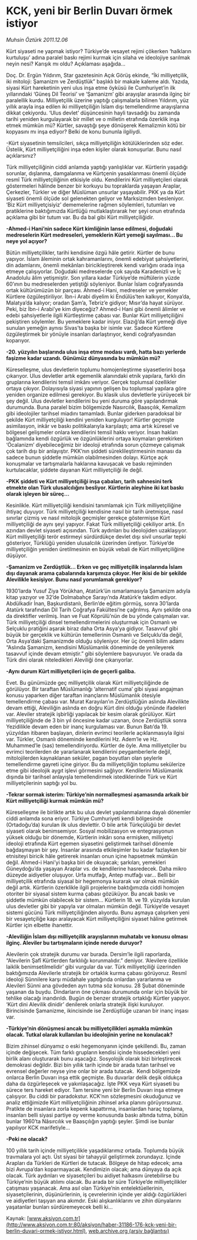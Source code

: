 # KCK, yeni bir Berlin Duvarı örmek istiyor

*Muhsin Öztürk 2011.12.06*

<font class="agenda2NewsSpot">
 Kürt siyaseti ne yapmak istiyor? Türkiye’de vesayet rejimi çökerken ‘halkların kurtuluşu’ adına paralel baskı rejimi kurmak için silaha ve ideolojiye sarılmak neyin nesi? Karışık mı oldu? Açıklaması aşağıda…
</font>
<font class="newsDetail">
 <p>
  Doç. Dr. Ergün Yıldırım, Star gazetesinin Açık Görüş ekinde, “İki milliyetçilik, iki mitoloji: Şamanizm ve Zerdüştlük” başlıklı bir makale kaleme aldı. Yazıda, siyasi Kürt hareketinin yeni ulus inşa etme öyküsü ile Cumhuriyet’in ilk yıllarındaki ‘Güneş Dil Teorisi’ ve ‘Şamanizm’ gibi arayışlar arasında ilginç bir paralellik kurdu. Milliyetçilik üzerine yaptığı çalışmalarla bilinen Yıldırım, yüz yıllık arayla inşa edilen iki milliyetçiliğin İslam dışı temellendirme arayışlarına dikkat çekiyordu. ‘Ulus devlet’ düşüncesinin hayli tavsadığı bu zamanda tarihi yeniden kurgulayarak bir millet ve o milletin etrafında özerklik inşa etmek mümkün mü? Kürtler, savaştığı şeye dönüşerek Kemalizmin kötü bir kopyasını mı inşa ediyor? Belki de konu bununla ilgiliydi.
 </p>
 <p>
  -Kürt siyasetinin temsilcileri, sıkça milliyetçiliğin kötülüklerinden söz eder. Üstelik, Kürt milliyetçiliğini inşa eden kişiler olarak konuşurlar. Bunu nasıl açıklarsınız?
 </p>
 <p>
  Türk milliyetçiliğinin ciddi anlamda yaptığı yanlışlıklar var. Kürtlerin yaşadığı sorunlar, dışlanma, damgalanma ve Kürtçenin yasaklanması önemli ölçüde resmî Türk milliyetçiliğinin etkisiyle oldu. Kendilerini Kürt milliyetçileri olarak göstermeleri hâlinde benzer bir korkuyu bu topraklarda yaşayan Araplar, Çerkezler, Türkler ve diğer Müslüman unsurlar yaşayabilir. PKK ya da Kürt siyaseti önemli ölçüde sol gelenekten geliyor ve Marksizmden besleniyor. ‘Biz Kürt milliyetçisiyiz’ dememelerine rağmen söylemleri, tutumları ve pratiklerine baktığımızda Kürtlüğü mutlaklaştırarak her şeyi onun etrafında açıklama gibi bir tutum var. Bu da bal gibi Kürt milliyetçiliğidir.
 </p>
 <p>
  <strong>
   -Ahmed-i Hani’nin sadece Kürt kimliğinin lanse edilmesi, doğudaki medreselerin Kürt medreseleri, yemeklerin Kürt yemeği sayılması… Bu neye yol açıyor?
  </strong>
 </p>
 <p>
  Bütün milliyetçilikler, tarihi kendisine özgü hâle getirir. Kürtler de bunu yapıyor. İslam âleminin ortak kahramanlarını, önemli edebiyat şahsiyetlerini, din adamlarını, önemli mekânları biricikleştirerek kendi varlığını orada inşa etmeye çalışıyorlar. Doğudaki medreselerde çok sayıda Karadenizli ve İç Anadolulu âlim yetişmiştir. Son yıllara kadar Türkiye’de müftülerin yüzde 60’ının bu medreselerden yetiştiği söyleniyor. Bunlar İslam coğrafyasında ortak kültürümüzün bir parçası. Ahmed-i Hani, medreseler ve yemekler Kürtlere özgüleştiriliyor. İbn-i Arabi diyelim ki Endülüs’ten kalkıyor, Konya’da, Malatya’da kalıyor; oradan Şam’a, Tebriz’e gidiyor; Mısır’da hayat sürüyor. Peki, biz İbn-i Arabi’ye kim diyeceğiz? Ahmed-i Hani gibi önemli âlimler ve edebi şahsiyetlerle ilgili Kürtleştirme çabası var. Bunlar Kürt milliyetçiliğini pekiştiren söylemler. Bu yemeklere kadar iniyor. Elazığ’da Kürt yemeği diye sunulan yemeğin aynısı Sivas’ta başka bir isimle var. Sadece Kürtlere özgüleştirmek bir yönüyle insanları darlaştırıyor, kendi coğrafyasından koparıyor.
 </p>
 <p>
  <strong>
   -20. yüzyılın başlarında ulus inşa etme modası vardı, hatta bazı yerlerde faşizme kadar uzandı. Günümüz dünyasında bu mümkün mü?
  </strong>
 </p>
 <p>
  Küreselleşme, ulus devletlerin toplumu homojenleştirme siyasetlerini boşa çıkarıyor. Ulus devletler artık egemenlik alanındaki etnik yapılara, farklı din gruplarına kendilerini temsil imkânı veriyor. Gerçek toplumsal özellikler ortaya çıkıyor. Dolayısıyla siyasi yapının gelişen bu toplumsal yapılara göre yeniden organize edilmesi gerekiyor. Bu klasik ulus devletlerle yürüyecek bir şey değil. Ulus devletler kendilerini bu yeni duruma göre yapılandırmak durumunda. Buna paralel bizim bölgemizde Nasırcılık, Baasçılık, Kemalizm gibi ideolojiler tarihsel miadını tamamladı. Bunlar giderken paradoksal bir şekilde Kürt milliyetçiliği kendini yeniden kurguluyor! Kürtler geçmişte asimilasyon, inkâr ve baskı politikalarıyla karşılaştı; ama artık küresel ve bölgesel gelişmeler onlara kendilerini temsil hakkı veriyor. İnsan hakları bağlamında kendi özgürlük ve özgünlüklerini ortaya koymaları gerekirken ‘Öcalanizm’ diyebileceğimiz bir ideoloji etrafında sorun çözmeye çalışmak çok tarih dışı bir anlayıştır. PKK’nın şiddeti süreklileştirmesinin manası da sadece bunun şiddetle mümkün olabilmesinden dolayı. Kürtçe açık konuşmalar ve tartışmalarla haklarına kavuşacak ve baskı rejiminden kurtulacaklar, şiddete dayanan Kürt milliyetçiliği ile değil.
 </p>
 <p>
  <strong>
   -PKK şiddeti ve Kürt milliyetçiliği inşa çabaları, tarih sahnesini terk etmekte olan Türk ulusalcılığını besliyor. Kürtlerin aleyhine iki kat baskı olarak işleyen bir süreç…
  </strong>
 </p>
 <p>
  Kesinlikle. Kürt milliyetçiliği kendisini tanımlamak için Türk milliyetçiliğine ihtiyaç duyuyor. Türk milliyetçiliği kendisine nasıl bir tarih üretmişse, nasıl sınırlar çizmiş ve nasıl mitolojik geçmişler gerekçe göstermişse Kürt milliyetçiliği de aynı şeyi yapıyor. Fakat Türk milliyetçiliği çekiliyor artık. En azından devlet siyaseti açısından. Türk aydınları bu ideolojiden uzaklaşıyor. Kürt milliyetçiliği terör estirmeyi sürdürdükçe devlet dışı sivil unsurlar tepki gösteriyor, Türklüğü yeniden ulusalcılık üzerinden üretiyor. Türkiye’de milliyetçiliğin yeniden üretilmesinin en büyük vebali de Kürt milliyetçiliğine düşüyor.
 </p>
 <p>
  <strong>
   -Şamanizm ve Zerdüştlük… Erken ve geç milliyetçilik inşalarında İslam dışı dayanak arama çabalarında karşımıza çıkıyor. Her ikisi de bir şekilde Alevilikle kesişiyor. Bunu nasıl yorumlamak gerekiyor?
  </strong>
 </p>
 <p>
  1930’larda Yusuf Ziya Yörükhan, Atatürk’ün ısmarlamasıyla Şamanizm adıyla kitap yazıyor ve 32’de Dolmabahçe Sarayı’nda Atatürk’e takdim ediyor. Abdülkadir İnan, Başkurdistanlı, Berlin’de eğitim görmüş, sonra 30’larda Atatürk tarafından Dil Tarih Coğrafya Fakültesi’ne çağrılmış. Aynı şekilde ona da direktifler verilmiş. İnan ve Fuat Köprülü’nün de bu yönde çalışmaları var. Türk milliyetçiliği dinsel temellendirmelerini oluşturmak için Osmanlı ve Selçuklu pratiğini aşarak biraz daha Orta Asya’ya gidiyor. Tasavvuf gibi büyük bir gerçeklik ve kültürün temellerinin Osmanlı ve Selçuklu’da değil, Orta Asya’daki Şamanizmde olduğu söyleniyor. Her üç önemli bilim adamı “Aslında Şamanizm, kendisini Müslümanlık döneminde de yenileyerek tasavvuf içinde devam etmiştir.” gibi söylemlere başvuruyor. Ve orada da Türk dini olarak niteledikleri Aleviliği öne çıkarıyorlar.
 </p>
 <p>
  <strong>
   -Aynı durum Kürt milliyetçileri için de geçerli galiba.
  </strong>
 </p>
 <p>
  Evet. Bu günümüzde geç milliyetçilik olarak Kürt milliyetçiliğinde de görülüyor. Bir taraftan Müslümanlığı ‘alternatif cuma’ gibi siyasi angajman konusu yaparken diğer taraftan inançlarını Müslümanlık ötesiyle temellendirme çabası var. Murat Karayılan’ın Zerdüştlüğün aslında Alevilikte devam ettiği, Aleviliğin aslında en doğru Kürt dini olduğu yönünde ifadeleri var. Aleviler stratejik işbirliği yapılacak bir kesim olarak görülüyor. Kürt milliyetçiliğinde de 3 bin yıl öncesine kadar uzanan, önce Zerdüştlük sonra Yezidilikle devam eden bir inanç kurgulaması var. Bunun Batı’da 19. yüzyıldan itibaren başlayan, dinlerin evrimci teorilerle açıklanmasıyla ilgisi var. Türkler, Osmanlı döneminde kendilerini Hz. Adem’le ve Hz. Muhammed’le (sas) temellendiriyordu. Kürtler de öyle. Ama milliyetçiler bu evrimci teorilerden de yararlanarak kendilerini peygamberlerle değil, mitolojilerden kaynaklanan seküler, pagan boyutları olan şeylerle temellendirme gayreti içine giriyor. Bu da milliyetçiliğin toplumu sekülerize etme gibi ideolojik aygıt işlevi görmesini sağlıyor. Kendilerini Müslümanlık dışında bir tarihsel anlayışla temellendirmek istediklerinde Türk ve Kürt milliyetçilerinin saptığı yol bu.
 </p>
 <p>
  <strong>
   -Tekrar sormak isterim: Türkiye’nin normalleşmesi aşamasında arkaik bir Kürt milliyetçiliği kurmak mümkün mü?
  </strong>
 </p>
 <p>
  Küreselleşme ile birlikte artık bu ulus devlet yapılanmalarına dayalı dönemler ciddi anlamda sona eriyor. Türkiye Cumhuriyeti kendi bölgesinde (Ortadoğu’da) kurulan ilk ulus devlettir. O bile artık Türkçülüğü bir devlet siyaseti olarak benimsemiyor. Sosyal mobilizasyon ve entegrasyonun yüksek olduğu bir dönemde, Kürtlerin inkârı sona ermişken, milliyetçi ideoloji etrafında Kürt egemen siyasetini geliştirmek tarihsel dönemle bağdaşmayan bir şey. İnsanlar arasında etkileşimler bu kadar fazlayken bir etnisiteyi biricik hâle getirerek insanları onun içine hapsetmek mümkün değil. Ahmed-i Hani’yi başka biri de okuyacak; şarkıları, yemekleri Güneydoğu’da yaşayan Araplar vs. de kendilerine hasredecek. Daha mikro düzeyde aidiyetler oluşuyor. Urfa mutfağı, Antep mutfağı var… Belli bir milliyetçilik etrafında siyasal bir hegemonya kurarak var olmak mümkün değil artık. Kürtlerin özerklikle ilgili projelerine baktığımızda ciddi homojen otoriter bir siyasal sistem kurma çabası gözüküyor. Bu ancak baskı ve şiddetle mümkün olabilecek bir sistem… Kürtlerin 18. ve 19. yüzyılda kurulan ulus devletler gibi bir yapıyla var olmaları mümkün değil. Türkiye’de vesayet sistemi gücünü Türk milliyetçiliğinden alıyordu. Bunu aşmaya çalışırken yeni bir vesayetçiliğe kapı aralayacak Kürt milliyetçiliğini siyaset hâline getirmek Kürtler için elbette ihanettir.
 </p>
 <p>
  <strong>
   -Aleviliğin İslam dışı milliyetçilik arayışlarının muhatabı ve konusu olması ilginç. Aleviler bu tartışmaların içinde nerede duruyor?
  </strong>
 </p>
 <p>
  Alevilerin çok stratejik durumu var burada. Dersim’le ilgili raporlarda, “Alevilerin Şafî Kürtlerden farklılığı korunmalıdır.” deniyor. ‘Alevilere özellikle laiklik benimsetilmelidir’ gibi vurgular da var. Türk milliyetçiliği üzerinden baktığımızda Alevilerle stratejik bir ortaklık kurma çabası görüyoruz. Resmî ideoloji Sünnilere karşı müdahale yaptığında onlardan yararlanma ve Alevileri Sünni ana gövdeden ayrı tutma söz konusu. 28 Şubat döneminde yaşanan da buydu. Dindarların öne çıkması durumunda onlar için büyük bir tehlike olacağı inandırıldı. Bugün de benzer stratejik ortaklığı Kürtler yapıyor. ‘Kürt dini Alevilik dinidir’ denilerek onlarla stratejik ilişki kuruluyor. Birincisinde Şamanizme, ikincisinde ise Zerdüştlüğe uzanan bir inanç inşası var.
 </p>
 <p>
  <strong>
   -Türkiye’nin dönüşmesi ancak bu milliyetçilikleri aşmakla mümkün olacak. Tutkal olarak kullanılan bu ideolojinin yerine ne konulacak?
  </strong>
 </p>
 <p>
  Bizim zihinsel dünyamız o eski hegemonyanın içinde şekillendi. Bu, zaman içinde değişecek. Tüm farklı grupların kendisi içinde hissedecekleri yeni birlik alanı oluşturarak bunu aşacağız. Sosyolojik olarak bizi birleştirecek demokrasi değildir. Bizi bin yıllık tarih içinde bir arada tutan tarihsel ve evrensel değerler neyse yine onlar bir arada tutacak.  Kendi bölgemizde onlarca Berlin Duvarı inşa ettik geçmişte. Bu duvarlar delik deşik oldukça daha da özgürleşecek ve yakınlaşacağız. İşte PKK veya Kürt siyaseti bu sürece ters hareket ediyor. Tam tersine yeni bir Berlin Duvarı inşa etmeye çalışıyor. Bu ciddi bir paradokstur. KCK’nın sözleşmesini okuduğunuz ve analiz ettiğimizde Kürt milliyetçiliğinin zihinsel arka planını görüyorsunuz. Pratikte de insanlara zorla kepenk kapattırma, insanlardan haraç toplama, insanları belli siyasi partiye oy verme konusunda baskı altında tutma, bütün bunlar 1960’ta Nâsırcılık ve Baasçılığın yaptığı şeyler. Şimdi ise bunlar yapılıyor KCK marifetiyle…
 </p>
 <p>
  <strong>
   -Peki ne olacak?
  </strong>
 </p>
 <p>
  100 yıllık tarih içinde milliyetçilikle yaşadıklarımız ortada. Toplumda büyük travmalara yol açtı. Üst siyasi bir tahayyül geliştirmek zorundayız. İçinde Arapları da Türkleri de Kürtleri de tutacak. Bölgeye de hitap edecek; ama bizi Avrupa’dan koparmayacak. Kendimizin olacak; ama dünyaya da açık olacak. Türk aydınları ve siyasetçileri bu aidiyet halkasını üretebilirse bu Türkiye’nin büyük atılımı olacak. Bu arada bir süre Türkiye’de milliyetçilikler çatışması yaşanacak. Ama asıl olan Türkiye’nin entelektüellerinin, siyasetçilerinin, düşünürlerinin, iş çevrelerinin içinde yer aldığı özgürlükleri ve aidiyetleri taşıyan ana akımdır. Eski alışkanlıklarını ve zihin dünyalarını yaşatanlar bunları sürdüremeyecek belli ki…
 </p>
</font>

Kaynak: [www.aksiyon.com.tr](http://www.aksiyon.com.tr:80/aksiyon/haber-31186-176-kck-yeni-bir-berlin-duvari-ormek-istiyor.html), [web.archive.org (arşiv bağlantısı)](http://web.archive.org/web/20120114080151/http://www.aksiyon.com.tr:80/aksiyon/haber-31186-176-kck-yeni-bir-berlin-duvari-ormek-istiyor.html)
